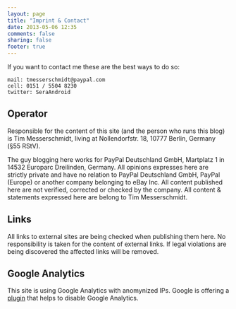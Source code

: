 ```yaml
---
layout: page
title: "Imprint & Contact"
date: 2013-05-06 12:35
comments: false
sharing: false
footer: true
---
```


If you want to contact me these are the best ways to do so:

	mail: tmesserschmidt@paypal.com
	cell: 0151 / 5504 8230
	twitter: SeraAndroid

Operator
--

Responsible for the content of this site (and the person who runs this blog) is Tim Messerschmidt, living at Nollendorfstr. 18, 10777 Berlin, Germany (§55 RStV).

The guy blogging here works for PayPal Deutschland GmbH, Martplatz 1 in 14532 Europarc Dreilinden, Germany. All opinions expresses here are strictly private and have no relation to PayPal Deutsch­land GmbH, PayPal (Europe) or another company belonging to eBay Inc. All content published here are not verified, corrected or checked by the company. All content & statements expressed here are belong to Tim Messerschmidt.

Links
--

All links to external sites are being checked when publishing them here. No responsibility is taken for the content of external links. If legal violations are being discovered the affected links will be removed.

Google Analytics
--

This site is using Google Analytics with anomynized IPs. Google is offering a [plugin](https://tools.google.com/dlpage/gaoptout?hl=de) that helps to disable Google Analytics. 